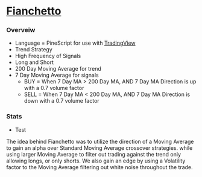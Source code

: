 # [Fianchetto](https://www.tradingview.com/script/vCEoFf0a-Fianchetto-v1/)
  ### Overveiw
  - Language = PineScript for use with [TradingView](www.TradingView.com)
  - Trend Strategy
  - High Frequency of Signals
  - Long and Short
  - 200 Day Moving Average for trend
  - 7 Day Moving Average for signals
    - BUY = When 7 Day MA > 200 Day MA, AND 7 Day MA Direction is up with a 0.7 volume factor
    - SELL = When 7 Day MA < 200 Day MA, AND 7 Day MA Direction is down with a 0.7 volume factor
  ### Stats
  - Test
    
The idea behind Fianchetto was to utilize the direction of a Moving Average to gain an alpha over Standard Moving Average 
crossover strategies. while using larger Moving Average to filter out trading against the trend only allowing longs, or 
only shorts. We also gain an edge by using a Volatility factor to the Moving Average filtering out white noise throughout
the trade. 
